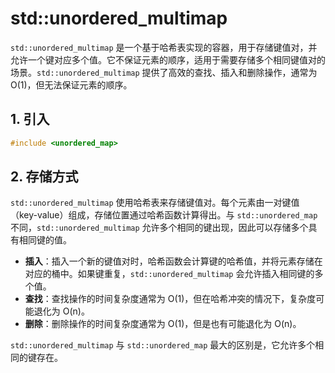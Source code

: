 
# std::unordered\_multimap

`std::unordered_multimap` 是一个基于哈希表实现的容器，用于存储键值对，并允许一个键对应多个值。它不保证元素的顺序，适用于需要存储多个相同键值对的场景。`std::unordered_multimap` 提供了高效的查找、插入和删除操作，通常为 O(1)，但无法保证元素的顺序。

## 1. 引入

```C++
#include <unordered_map>
```

## 2. 存储方式

`std::unordered_multimap` 使用哈希表来存储键值对。每个元素由一对键值（key-value）组成，存储位置通过哈希函数计算得出。与 `std::unordered_map` 不同，`std::unordered_multimap` 允许多个相同的键出现，因此可以存储多个具有相同键的值。

* **插入**：插入一个新的键值对时，哈希函数会计算键的哈希值，并将元素存储在对应的桶中。如果键重复，`std::unordered_multimap` 会允许插入相同键的多个值。
* **查找**：查找操作的时间复杂度通常为 O(1)，但在哈希冲突的情况下，复杂度可能退化为 O(n)。
* **删除**：删除操作的时间复杂度通常为 O(1)，但是也有可能退化为 O(n)。

`std::unordered_multimap` 与 `std::unordered_map` 最大的区别是，它允许多个相同的键存在。

